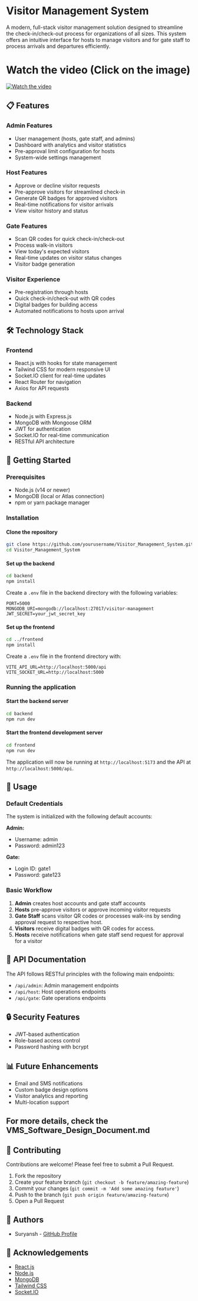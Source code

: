 # Visitor Management System


A modern, full-stack visitor management solution designed to streamline the check-in/check-out process for organizations of all sizes. This system offers an intuitive interface for hosts to manage visitors and for gate staff to process arrivals and departures efficiently.
# Watch the video (Click on the image)
[![Watch the video](https://img.youtube.com/vi/U085pv0QHtw/maxresdefault.jpg)](https://www.youtube.com/watch?v=U085pv0QHtw)

## 📋 Features

### Admin Features
- User management (hosts, gate staff, and admins)
- Dashboard with analytics and visitor statistics
- Pre-approval limit configuration for hosts
- System-wide settings management

### Host Features
- Approve or decline visitor requests
- Pre-approve visitors for streamlined check-in
- Generate QR badges for approved visitors
- Real-time notifications for visitor arrivals
- View visitor history and status

### Gate Features
- Scan QR codes for quick check-in/check-out
- Process walk-in visitors
- View today's expected visitors
- Real-time updates on visitor status changes
- Visitor badge generation

### Visitor Experience
- Pre-registration through hosts
- Quick check-in/check-out with QR codes
- Digital badges for building access
- Automated notifications to hosts upon arrival

## 🛠️ Technology Stack

### Frontend
- React.js with hooks for state management
- Tailwind CSS for modern responsive UI
- Socket.IO client for real-time updates
- React Router for navigation
- Axios for API requests

### Backend
- Node.js with Express.js
- MongoDB with Mongoose ORM
- JWT for authentication
- Socket.IO for real-time communication
- RESTful API architecture

## 🚀 Getting Started

### Prerequisites
- Node.js (v14 or newer)
- MongoDB (local or Atlas connection)
- npm or yarn package manager

### Installation

#### Clone the repository
```bash
git clone https://github.com/yourusername/Visitor_Management_System.git
cd Visitor_Management_System
```

#### Set up the backend
```bash
cd backend
npm install
```

Create a `.env` file in the backend directory with the following variables:
```
PORT=5000
MONGODB_URI=mongodb://localhost:27017/visitor-management
JWT_SECRET=your_jwt_secret_key
```

#### Set up the frontend
```bash
cd ../frontend
npm install
```

Create a `.env` file in the frontend directory with:
```
VITE_API_URL=http://localhost:5000/api
VITE_SOCKET_URL=http://localhost:5000
```

### Running the application

#### Start the backend server
```bash
cd backend
npm run dev
```

#### Start the frontend development server
```bash
cd frontend
npm run dev
```

The application will now be running at `http://localhost:5173` and the API at `http://localhost:5000/api`.

## 📱 Usage

### Default Credentials

The system is initialized with the following default accounts:

**Admin:**
- Username: admin
- Password: admin123

**Gate:**
- Login ID: gate1
- Password: gate123

### Basic Workflow

1. **Admin** creates host accounts and gate staff accounts
2. **Hosts** pre-approve visitors or approve incoming visitor requests
3. **Gate Staff** scans visitor QR codes or processes walk-ins by sending approval request to respective host.
4. **Visitors** receive digital badges with QR codes for access.
5. **Hosts** receive notifications when gate staff send request for approval for a visitor

## 📄 API Documentation

The API follows RESTful principles with the following main endpoints:


- `/api/admin`: Admin management endpoints
- `/api/host`: Host operations endpoints
- `/api/gate`: Gate operations endpoints




## 🔒 Security Features

- JWT-based authentication
- Role-based access control
- Password hashing with bcrypt

## 📊 Future Enhancements

- Email and SMS notifications
- Custom badge design options
- Visitor analytics and reporting
- Multi-location support

## For more details, check the VMS_Software_Design_Document.md

## 🤝 Contributing

Contributions are welcome! Please feel free to submit a Pull Request.

1. Fork the repository
2. Create your feature branch (`git checkout -b feature/amazing-feature`)
3. Commit your changes (`git commit -m 'Add some amazing feature'`)
4. Push to the branch (`git push origin feature/amazing-feature`)
5. Open a Pull Request



## 👥 Authors

- Suryansh - [GitHub Profile](https://github.com/suryanshgr22)

## 🙏 Acknowledgements

- [React.js](https://reactjs.org/)
- [Node.js](https://nodejs.org/)
- [MongoDB](https://www.mongodb.com/)
- [Tailwind CSS](https://tailwindcss.com/)
- [Socket.IO](https://socket.io/) 

